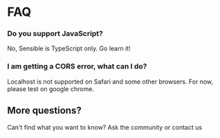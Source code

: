 # FAQ

### Do you support JavaScript?

No, Sensible is TypeScript only. Go learn it!

### I am getting a CORS error, what can I do?

Localhost is not supported on Safari and some other browsers. For now, please test on google chrome.

## More questions?

Can't find what you want to know? Ask the community or contact us
